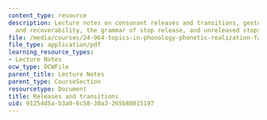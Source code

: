 ```yaml
---
content_type: resource
description: Lecture notes on consonant releases and transitions, gestural overlap
  and recoverability, the grammar of stop release, and unreleased stops.
file: /media/courses/24-964-topics-in-phonology-phonetic-realization-fall-2006/91254d5ab3a06c5830a3265b80015197_MIT24_964F06_lec08_gafos.pdf
file_type: application/pdf
learning_resource_types:
- Lecture Notes
ocw_type: OCWFile
parent_title: Lecture Notes
parent_type: CourseSection
resourcetype: Document
title: Releases and transitions
uid: 91254d5a-b3a0-6c58-30a3-265b80015197
---
```

